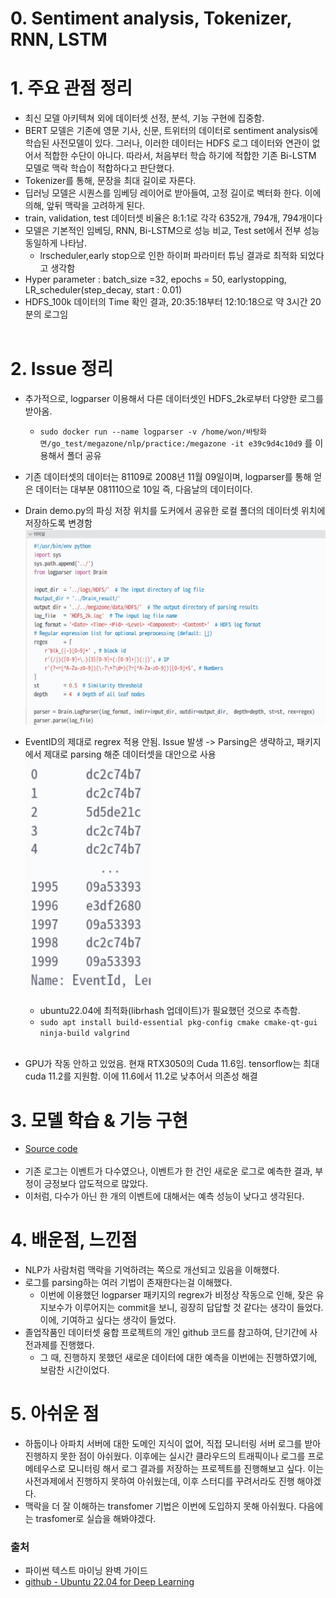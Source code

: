 # 0. Sentiment analysis, Tokenizer, RNN, LSTM

# 1. 주요 관점 정리
- 최신 모델 아키텍쳐 외에 데이터셋 선정, 분석, 기능 구현에 집중함.
- BERT 모델은 기존에 영문 기사, 신문, 트위터의 데이터로 sentiment analysis에 학습된 사전모델이 있다.
    그러나, 이러한 데이터는 HDFS 로그 데이터와 연관이 없어서 적합한 수단이 아니다.
    따라서, 처음부터 학습 하기에 적합한 기존 Bi-LSTM 모델로 맥락 학습이 적합하다고 판단했다.
- Tokenizer를 통해, 문장을 최대 길이로 자른다. 
- 딥러닝 모델은 시퀀스를 임베딩 레이어로 받아들여, 고정 길이로 벡터화 한다. 이에 의해, 앞뒤 맥락을 고려하게 된다. 
- train, validation, test 데이터셋 비율은 8:1:1로 각각 6352개, 794개, 794개이다
- 모델은 기본적인 임베딩, RNN, Bi-LSTM으로 성능 비교, Test set에서 전부 성능 동일하게 나타남.
    - lrscheduler,early stop으로 인한 하이퍼 파라미터 튜닝 결과로 최적화 되었다고 생각함 
- Hyper parameter : batch_size =32, epochs = 50, earlystopping, LR_scheduler(step_decay, start : 0.01)
- HDFS_100k 데이터의 Time 확인 결과, 20:35:18부터 12:10:18으로 약 3시간 20분의 로그임
<br/><br/>

# 2. Issue 정리
- 추가적으로, logparser 이용해서 다른 데이터셋인 HDFS_2k로부터 다양한 로그를 받아옴.
    - `sudo docker run --name logparser -v /home/won/바탕화면/go_test/megazone/nlp/practice:/megazone -it e39c9d4c10d9` 를 이용해서 폴더 공유

- 기존 데이터셋의 데이터는 81109로 2008년 11월 09일이며, logparser를 통해 얻은 데이터는 대부분 081110으로 10일 즉, 다음날의 데이터이다.

- Drain demo.py의 파싱 저장 위치를 도커에서 공유한 로컬 폴더의 데이터셋 위치에 저장하도록 변경함 
    <img src = "https://github.com/wonjae124/Devops/blob/main/image/%EC%8A%A4%ED%81%AC%EB%A6%B0%EC%83%B7%202023-03-10%2013-33-59.png?raw=true" width = 800>
- EventID의 제대로 regrex 적용 안됨. Issue 발생 -> Parsing은 생략하고, 패키지에서 제대로 parsing 해준 데이터셋을 대안으로 사용
    <img src = "https://github.com/wonjae124/Devops/blob/main/image/%EC%8A%A4%ED%81%AC%EB%A6%B0%EC%83%B7%202023-03-10%2015-49-30.png" width=200>
    - ubuntu22.04에 최적화(librhash 업데이트)가 필요했던 것으로 추측함. 
    - `sudo apt install build-essential pkg-config cmake cmake-qt-gui ninja-build valgrind`
<br/><br/>
- GPU가 작동 안하고 있었음. 현재 RTX3050의 Cuda 11.6임. tensorflow는 최대 cuda 11.2를 지원함. 이에 11.6에서 11.2로 낮추어서 의존성 해결

# 3. 모델 학습 & 기능 구현
- [Source code](https://github.com/wonjae124/Devops/blob/main/Aiops/ML_AI/sentiment_analysis_rev.ipynb)
<br/><br/>
- 기존 로그는 이벤트가 다수였으나, 이벤트가 한 건인 새로운 로그로 예측한 결과, 부정이 긍정보다 압도적으로 많았다.
- 이처럼, 다수가 아닌 한 개의 이벤트에 대해서는 예측 성능이 낮다고 생각된다.

# 4. 배운점, 느낀점
- NLP가 사람처럼 맥락을 기억하려는 쪽으로 개선되고 있음을 이해했다.
- 로그를 parsing하는 여러 기법이 존재한다는걸 이해했다.
    - 이번에 이용했던 logparser 패키지의 regrex가 비정상 작동으로 인해, 잦은 유지보수가 이루어지는 commit을 보니, 굉장히 답답할 것 같다는 생각이 들었다. 이에, 기여하고 싶다는 생각이 들었다.
- 졸업작품인 데이터셋 융합 프로젝트의 개인 github 코드를 참고하여, 단기간에 사전과제를 진행했다.
    - 그 때, 진행하지 못했던 새로운 데이터에 대한 예측을 이번에는 진행하였기에, 보람찬 시간이었다.
 
# 5. 아쉬운 점
- 하둡이나 아파치 서버에 대한 도메인 지식이 없어, 직접 모니터링 서버 로그를 받아 진행하지 못한 점이 아쉬웠다. 이후에는 실시간 클라우드의 트래픽이나 로그를 프로메테우스로 모니터링 해서 로그 결과를 저장하는 프로젝트를 진행해보고 싶다. 이는 사전과제에서 진행하지 못하여 아쉬웠는데, 이후 스터디를 꾸려서라도 진행 해야겠다.
- 맥락을 더 잘 이해하는 transfomer 기법은 이번에 도입하지 못해 아쉬웠다. 다음에는 trasfomer로 실습을 해봐야겠다. 
 
### 출처

- 파이썬 텍스트 마이닝 완벽 가이드
- [github - Ubuntu 22.04 for Deep Learning](https://gist.github.com/amir-saniyan/b3d8e06145a8569c0d0e030af6d60bea>)


<br/><br/><br/>

